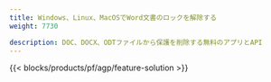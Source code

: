 ```yaml
---
title: Windows、Linux、MacOSでWord文書のロックを解除する 
weight: 7730

description: DOC、DOCX、ODTファイルから保護を削除する無料のアプリとAPI
---
```


{{< blocks/products/pf/agp/feature-solution >}} 

